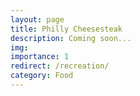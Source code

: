 ```yaml
---
layout: page
title: Philly Cheesesteak
description: Coming soon...
img: 
importance: 1
redirect: /recreation/
category: Food
---
```

